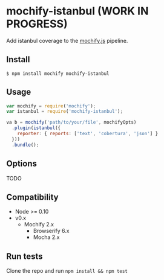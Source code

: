 mochify-istanbul (WORK IN PROGRESS)
=====================

Add istanbul coverage to the [mochify.js](https://github.com/mantoni/mochify.js) pipeline.

## Install

```
$ npm install mochify mochify-istanbul
```

## Usage

```javascript
var mochify = require('mochify');
var istanbul = require('mochify-istanbul');

va b = mochify('path/to/your/file', mochifyOpts)
  .plugin(istanbul({
    reporter: { reports: ['text', 'cobertura', 'json'] }
  }))
  .bundle();
```

## Options
TODO

## Compatibility
 - Node >= 0.10
 - v0.x
    - Mochify 2.x
        - Browserify 6.x
        - Mocha 2.x


## Run tests
Clone the repo and run ```npm install && npm test```
